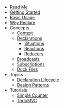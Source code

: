 * [Read Me](/README.md)
* [Getting Started](/docs/GettingStarted.md)
* [Basic Usage](/docs/BasicUsage.md)
* [Why Reclare](/docs/BasicUsage.md)
* Concepts
  * [Context](/docs/concepts/Context.md)
  * [Declarations](/docs/concepts/declarations/README.md)
    * [Situations](/docs/concepts/declarations/Situations.md)
    * [Reactions](/docs/concepts/declarations/Reactions.md)
    * [Reducers](/docs/concepts/declarations/Reducers.md)
  * [Broadcasts](/docs/concepts/Broadcasts.md)
  * [Subscriptions](/docs/concepts/Subscriptions.md)
  * [Duck Files](/docs/concepts/Ducks.md)
* Topics
  * [Declaration Lifecycle](/docs/topics/DeclarationLifecycle.md)
  * [Design Patterns](/docs/topics/DesignPatterns.md)
* Tutorials
  * [Simple Counter](/docs/tutorials/SimpleCounter.md)
  * [TodoMVC](/docs/tutorials/TodoMVC.md)